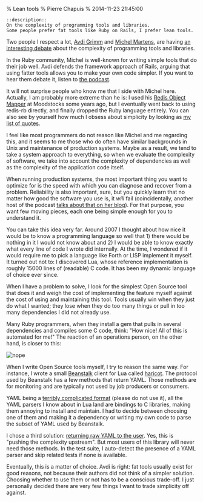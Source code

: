 % Lean tools
% Pierre Chapuis
% 2014-11-23 21:45:00

    ::description::
    On the complexity of programming tools and libraries.
    Some people prefer fat tools like Ruby on Rails, I prefer lean tools.

Two people I respect a lot, [Avdi Grimm](http://about.avdi.org/) and [Michel Martens](http://soveran.com/), are having [an interesting debate](http://devblog.avdi.org/2014/11/21/in-defense-of-fat-tools/) about the complexity of programming tools and libraries.

In the Ruby community, Michel is well-known for writing simple tools that do their job well. Avdi defends the framework approach of Rails, arguing that using fatter tools allows you to make your own code simpler. If you want to hear them debate it, listen to [the podcast](http://devchat.tv/ruby-rogues/182-rr-keeping-libraries-and-utilities-small-and-simple-with-michel-martens).

It will not surprise people who know me that I side with Michel here. Actually, I am probably more extreme than he is: I used his [Redis Object Mapper](https://github.com/soveran/ohm) at Moodstocks some years ago, but I eventually went back to using redis-rb directly, and finally dropped the Ruby language entirely. You can also see by yourself how much I obsess about simplicity by looking as [my list of quotes](http://files.catwell.info/notes/quotes.txt).

I feel like most programmers do not reason like Michel and me regarding this, and it seems to me those who do often have similar backgrounds in Unix and maintenance of production systems. Maybe as a result, we tend to take a system approach to everything, so when we evaluate the complexity of software, we take into account the complexity of dependencies as well as the complexity of the application code itself.

When running production systems, the most important thing you want to optimize for is the speed with which you can diagnose and recover from a problem. Reliability is also important, sure, but you quickly learn that no matter how good the software you use is, it *will* fail (coincidentally, another host of the podcast [talks about that on her blog](http://blog.jessitron.com/2014/03/weakness-and-vulnerability.html)). For that purpose, you want few moving pieces, each one being simple enough for you to understand it.

You can take this idea very far. Around 2007 I thought about how nice it would be to know a programming language so well that 1) there would be nothing in it I would not know about and 2) I would be able to know exactly what every line of code I wrote did internally. At the time, I wondered if it would require me to pick a language like Forth or LISP implement it myself. It turned out not to: I discovered Lua, whose reference implementation is roughly 15000 lines of (readable) C code. It has been my dynamic language of choice ever since.

When I have a problem to solve, I look for the simplest Open Source tool that does it and weigh the cost of implementing the feature myself against the cost of using and maintaining this tool. Tools usually win when they just do what I wanted; they lose when they do too many things or pull in too many dependencies I did not already use.

Many Ruby programmers, when they install a gem that pulls in several dependencies and compiles some C code, think: "How nice! All of this is automated for me!" The reaction of an operations person, on the other hand, is closer to this:

![nope](img/nope.gif)

When I write Open Source tools myself, I try to reason the same way. For instance, I wrote a small [Beanstalk](http://kr.github.io/beanstalkd/) client for Lua called [haricot](https://github.com/catwell/haricot). The protocol used by Beanstalk has a few methods that return YAML. Those methods are for monitoring and are typically not used by job producers or consumers.

YAML being a [terribly complicated format](http://yaml.org/spec/1.2/spec.html) (please do not use it), all the YAML parsers I know about in Lua land are bindings to C libraries, making them annoying to install and maintain. I had to decide between choosing one of them and making it a dependency or writing my own code to parse the subset of YAML used by Beanstalk.

I chose a third solution: [returning raw YAML to the user](https://github.com/catwell/haricot#note-about-yaml). Yes, this is "pushing the complexity upstream". But most users of this library will never need those methods. In the test suite, I auto-detect the presence of a YAML parser and skip related tests if none is available.

Eventually, this is a matter of choice. Avdi is right: fat tools usually exist for good reasons, not because their authors did not think of a simpler solution. Choosing whether to use them or not has to be a conscious trade-off. I just personally decided there are very few things I want to trade simplicity off against.
